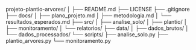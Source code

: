 projeto-plantio-arvores/
│
├── README.md
├── LICENSE
├── .gitignore
├── docs/
│   ├── plano_projeto.md
│   ├── metodologia.md
│   └── resultados_esperados.md
├── src/
│   ├── analise_solo/
│   ├── plantio/
│   ├── monitoramento/
│   └── relatorios/
├── data/
│   ├── dados_brutos/
│   └── dados_processados/
└── scripts/
    ├── analise_solo.py
    ├── plantio_arvores.py
    └── monitoramento.py

